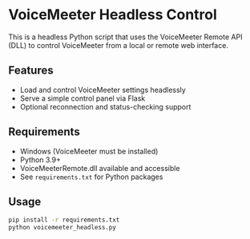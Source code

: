 # VoiceMeeter Headless Control

This is a headless Python script that uses the VoiceMeeter Remote API (DLL) to control VoiceMeeter from a local or remote web interface.

## Features

- Load and control VoiceMeeter settings headlessly
- Serve a simple control panel via Flask
- Optional reconnection and status-checking support

## Requirements

- Windows (VoiceMeeter must be installed)
- Python 3.9+
- VoiceMeeterRemote.dll available and accessible
- See `requirements.txt` for Python packages

## Usage

```bash
pip install -r requirements.txt
python voicemeeter_headless.py
